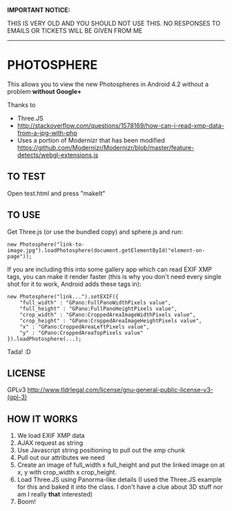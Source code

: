**IMPORTANT NOTICE:**

THIS IS VERY OLD AND YOU SHOULD NOT USE THIS. NO RESPONSES TO EMAILS OR TICKETS WILL BE GIVEN
FROM ME

---

# PHOTOSPHERE

This allows you to view the new Photospheres in Android 4.2 without a problem **without Google+**

Thanks to

* Three.JS
* http://stackoverflow.com/questions/1578169/how-can-i-read-xmp-data-from-a-jpg-with-php
* Uses a portion of Modernizr that has been modified https://github.com/Modernizr/Modernizr/blob/master/feature-detects/webgl-extensions.js

## TO TEST

Open test.html and press "makeIt"

## TO USE

Get Three.js (or use the bundled copy) and sphere.js and run:

	new Photosphere("link-to-image.jpg").loadPhotosphere(document.getElementById("element-on-page"));

If you are including this into some gallery app which can read EXIF XMP tags, you can make it render faster (this is why you don't need every single shot for it to work, Android adds these tags in):

	new Photosphere("link...").setEXIF({
		"full_width" : "GPano:FullPanoWidthPixels value",
		"full_height" : "GPano:FullPanoHeightPixels value",
		"crop_width" : "GPano:CroppedAreaImageWidthPixels value",
		"crop_height" : "GPano:CroppedAreaImageHeightPixels value",
		"x" : "GPano:CroppedAreaLeftPixels value",
		"y" : "GPano:CroppedAreaTopPixels value"
	}).loadPhotosphere(...);

Tada! :D

## LICENSE

GPLv3 http://www.tldrlegal.com/license/gnu-general-public-license-v3-(gpl-3)

## HOW IT WORKS

1. We load EXIF XMP data
  1. AJAX request as string
  2. Use Javascript string positioning to pull out the xmp chunk
  3. Pull out our attributes we need
2. Create an image of full_width x full_height and put the linked image on at x, y with crop_width x crop_height.
3. Load Three.JS using Panorma-like details (I used the Three.JS example for this and baked it into the class. I don't have a clue about 3D stuff nor am I really **that** interested)
4. Boom!
